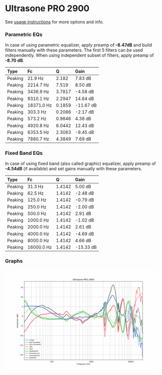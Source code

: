 # Ultrasone PRO 2900
See [usage instructions](https://github.com/jaakkopasanen/AutoEq#usage) for more options and info.

### Parametric EQs
In case of using parametric equalizer, apply preamp of **-8.47dB** and build filters manually
with these parameters. The first 5 filters can be used independently.
When using independent subset of filters, apply preamp of **-8.70 dB**.

| Type    | Fc         |      Q | Gain      |
|:--------|:-----------|:-------|:----------|
| Peaking | 21.9 Hz    | 2.182  | 7.83 dB   |
| Peaking | 2214.7 Hz  | 7.519  | 8.50 dB   |
| Peaking | 3436.9 Hz  | 3.7817 | -4.58 dB  |
| Peaking | 9310.1 Hz  | 2.2947 | 14.64 dB  |
| Peaking | 18371.0 Hz | 0.1859 | -11.67 dB |
| Peaking | 303.3 Hz   | 0.2086 | -2.17 dB  |
| Peaking | 573.2 Hz   | 0.9846 | 4.38 dB   |
| Peaking | 4920.8 Hz  | 6.0442 | 12.43 dB  |
| Peaking | 6353.5 Hz  | 2.3083 | -9.45 dB  |
| Peaking | 7880.7 Hz  | 4.3849 | 7.69 dB   |

### Fixed Band EQs
In case of using fixed band (also called graphic) equalizer, apply preamp of **-4.54dB**
(if available) and set gains manually with these parameters.

| Type    | Fc         |      Q | Gain      |
|:--------|:-----------|:-------|:----------|
| Peaking | 31.3 Hz    | 1.4142 | 5.00 dB   |
| Peaking | 62.5 Hz    | 1.4142 | -2.48 dB  |
| Peaking | 125.0 Hz   | 1.4142 | -0.79 dB  |
| Peaking | 250.0 Hz   | 1.4142 | -2.00 dB  |
| Peaking | 500.0 Hz   | 1.4142 | 2.91 dB   |
| Peaking | 1000.0 Hz  | 1.4142 | -1.02 dB  |
| Peaking | 2000.0 Hz  | 1.4142 | 2.61 dB   |
| Peaking | 4000.0 Hz  | 1.4142 | -4.69 dB  |
| Peaking | 8000.0 Hz  | 1.4142 | 4.66 dB   |
| Peaking | 16000.0 Hz | 1.4142 | -15.33 dB |

### Graphs
![](./Ultrasone%20PRO%202900.png)